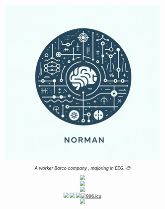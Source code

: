 <div align="center"> <img alt="" src="2.png" width="500" height="500" /> </div>
<div align="center"><p><em>A worker Barco company </a>, majoring in EEG. 😊
</em></p></div>

<div align="center"><img height="137px" src="https://github-readme-stats.vercel.app/api?username=Norman-GM&count_private=true&hide_title=true&hide_border=true&show_icons=true&line_height=21&theme=tokyonight" /> </div>
<div align="center"> <img src="https://github-readme-stats.vercel.app/api/top-langs/?username=Norman&theme=tokyonight" /> </div>
<div align="center"> <img src="https://github-profile-trophy.vercel.app/?username=Norman-GM" /> </div>
<div align="center" > <img src="https://img.shields.io/badge/-HTML5-E34F26?style=flat-square&logo=html5&logoColor=white" /> <img src="https://img.shields.io/badge/-CSS3-1572B6?style=flat-square&logo=css3" /> <img src="https://img.shields.io/badge/-JavaScript-oringe?style=flat-square&logo=javascript" /><a href="https://996.icu"><img src="https://img.shields.io/badge/link-996.icu-red.svg" alt="996.icu" /></a></div>

<div align="center"> <img src="https://github-readme-streak-stats.herokuapp.com/?user=Norman-GM" /> </div>
